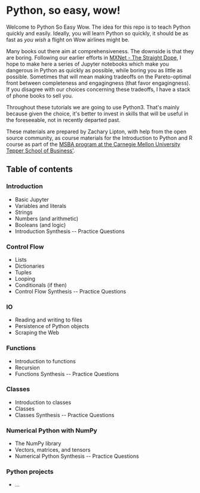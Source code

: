 # Python, so easy, wow!

Welcome to Python So Easy Wow.
The idea for this repo is to teach Python quickly and easily.
Ideally, you will learn Python so quickly,
it should be as fast as *you wish* a flight on Wow airlines might be.

Many books out there aim at comprehensiveness. 
The downside is that they are boring. 
Following our earlier efforts in [MXNet - The Straight Dope](https://github.com/zackchase/mxnet-the-straight-dope),
I hope to make here a series of Jupyter notebooks which make you dangerous in Python as quickly as possible,
while boring you as little as possible. 
Sometimes that will mean making tradeoffs on the Pareto-optimal front between completeness and engagingness 
(that favor engagingness). 
If you disagree with our choices concerning these tradeoffs, I have a stack of phone books to sell you.

Throughout these tutorials we are going to use Python3. That's mainly because given the choice, it's better to invest in skills that will be useful in the foreseeable, not in recently departed past. 


These materials are prepared by Zachary Lipton, 
with help from the open source community,
as course materials for the Introduction to Python and R course as part of the
[MSBA program at the Carnegie Mellon University Tepper School of Business'](https://analytics.tepper.cmu.edu/). 

## Table of contents

### Introduction
 * Basic Jupyter
 * Variables and literals
 * Strings
 * Numbers (and arithmetic)
 * Booleans (and logic)
 * Introduction Synthesis -- Practice Questions
 
### Control Flow
 * Lists
 * Dictionaries
 * Tuples
 * Looping 
 * Conditionals (if then)
 * Control Flow Synthesis -- Practice Questions

### IO
 * Reading and writing to files
 * Persistence of Python objects
 * Scraping the Web

### Functions
 * Introduction to functions
 * Recursion
 * Functions Synthesis -- Practice Questions

### Classes 
 * Introduction to classes
 * Classes
 * Classes Synthesis -- Practice Questions

### Numerical Python with NumPy
 * The NumPy library
 * Vectors, matrices, and tensors
 * Numerical Python Synthesis -- Practice Questions


### Python projects
 * ...
